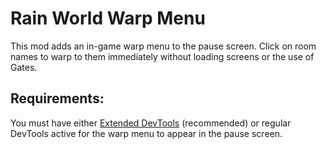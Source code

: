 # Rain World Warp Menu

This mod adds an in-game warp menu to the pause screen. Click on room names to warp to them immediately without loading screens or the use of Gates.

## Requirements:
You must have either [Extended DevTools](https://drive.google.com/file/d/1X9EQbZ__lla36YLKYijvwsshyEwy7QA7/view) (recommended) or regular DevTools active for the warp menu to appear in the pause screen.

